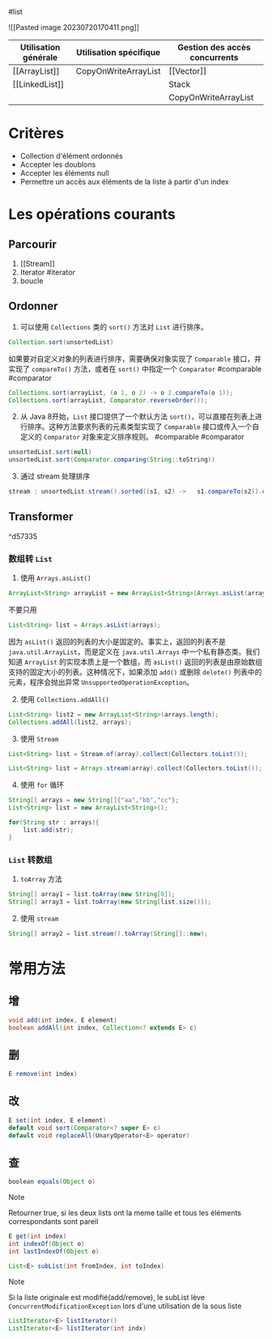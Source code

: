 #list 

![[Pasted image 20230720170411.png]]

| Utilisation générale | Utilisation spécifique | Gestion des accès concurrents |
| -------------------- | ---------------------- | ----------------------------- |
| [[ArrayList]]        | CopyOnWriteArrayList   | [[Vector]]                    |
| [[LinkedList]]       |                        | Stack                         |
|                      |                        | CopyOnWriteArrayList          |

# Critères

- Collection d'élément ordonnés
- Accepter les doublons
- Accepter les éléments null
- Permettre un accès aux éléments de la liste à partir d'un index

# Les opérations courants

## Parcourir

1. [[Stream]] 
2. Iterator #iterator
3. boucle

## Ordonner

1. 可以使用 `Collections` 类的 `sort()` 方法对 `List` 进行排序。

```java
Collection.sort(unsortedList)
```

如果要对自定义对象的列表进行排序，需要确保对象实现了 `Comparable` 接口，并实现了 `compareTo()` 方法，或者在 `sort()` 中指定一个 `Comparator` #comparable #comparator 

``` java
Collections.sort(arrayList, (o 1, o 2) -> o 2.compareTo(o 1));
Collections.sort(arrayList, Comparator.reverseOrder());
```

2. 从 Java 8开始，`List` 接口提供了一个默认方法 `sort()`，可以直接在列表上进行排序。这种方法要求列表的元素类型实现了 `Comparable` 接口或传入一个自定义的 `Comparator` 对象来定义排序规则。 #comparable #comparator 

```java
unsortedList.sort(null)
unsortedList.sort(Comparator.comparing(String::toString))
```

3. 通过 stream 处理排序

``` java
stream : unsortedList.stream().sorted((s1, s2) -> 	s1.compareTo(s2)).collect(Collectors.toList())
```

## Transformer
^d57335

### 数组转 `List`

1. 使用 `Arrays.asList()`

```Java
ArrayList<String> arrayList = new ArrayList<String>(Arrays.asList(arrays));
```

不要只用

```Java
List<String> list = Arrays.asList(arrays);
```

因为 `asList()` 返回的列表的大小是固定的。事实上，返回的列表不是 `java.util.ArrayList`，而是定义在 `java.util.Arrays` 中一个私有静态类。我们知道 `ArrayList` 的实现本质上是一个数组，而 `asList()` 返回的列表是由原始数组支持的固定大小的列表。这种情况下，如果添加 ` add() ` 或删除 ` delete() ` 列表中的元素，程序会抛出异常 `UnsupportedOperationException`。

2. 使用 `Collections.addAll()`

```Java
List<String> list2 = new ArrayList<String>(arrays.length);
Collections.addAll(list2, arrays);
```

3. 使用 `Stream`

```java
List<String> list = Stream.of(array).collect(Collectors.toList()); 

List<String> list = Arrays.stream(array).collect(Collectors.toList()); 
```

4. 使用 `for` 循环

```Java
String[] arrays = new String[]{"aa","bb","cc"};
List<String> list = new ArrayList<String>();

for(String str : arrays){
	list.add(str);
}
```

### `List` 转数组

1. `toArray` 方法
```Java
String[] array1 = list.toArray(new String[0]);
String[] array3 = list.toArray(new String[list.size()]);
```

2. 使用 `stream`

```Java
String[] array2 = list.stream().toArray(String[]::new);
```


# 常用方法

## 增

```Java
void add(int index, E element)
boolean addAll(int index, Collection<? extends E> c)
```

## 删

```Java
E remove(int index)
```

## 改

```Java
E set(int index, E element)
default void sort(Comparator<? super E> c)
default void replaceAll(UnaryOperator<E> operator)
```

## 查

```Java
boolean equals(Object o)
```

> [!note] 
> Retourner true, si les deux lists ont la meme taille et tous les éléments correspondants sont pareil 

```java
E get(int index)
int indexOf(Object o)
int lastIndexOf(Object o)

List<E> subList(int fromIndex, int toIndex)
```

> [!note] 
> Si la liste originale est modifié(add/remove), le subList lève `ConcurrentModificationException` lors d'une utilisation de la sous liste 

```java
ListIterator<E> listIterator()
ListIterator<E> listIterator(int indx)
```
